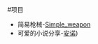 #项目
- 简易枪械-[Simple_weapon](https://github.com/okrcc/Simple_weapon1.16.5-forge)
- 可爱的小说分享-[安诺](https://github.com/okrcc/novels))
